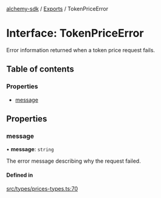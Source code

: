 [alchemy-sdk](../README.md) / [Exports](../modules.md) / TokenPriceError

# Interface: TokenPriceError

Error information returned when a token price request fails.

## Table of contents

### Properties

- [message](TokenPriceError.md#message)

## Properties

### message

• **message**: `string`

The error message describing why the request failed.

#### Defined in

[src/types/prices-types.ts:70](https://github.com/alchemyplatform/alchemy-sdk-js/blob/1ee40cb2/src/types/prices-types.ts#L70)
